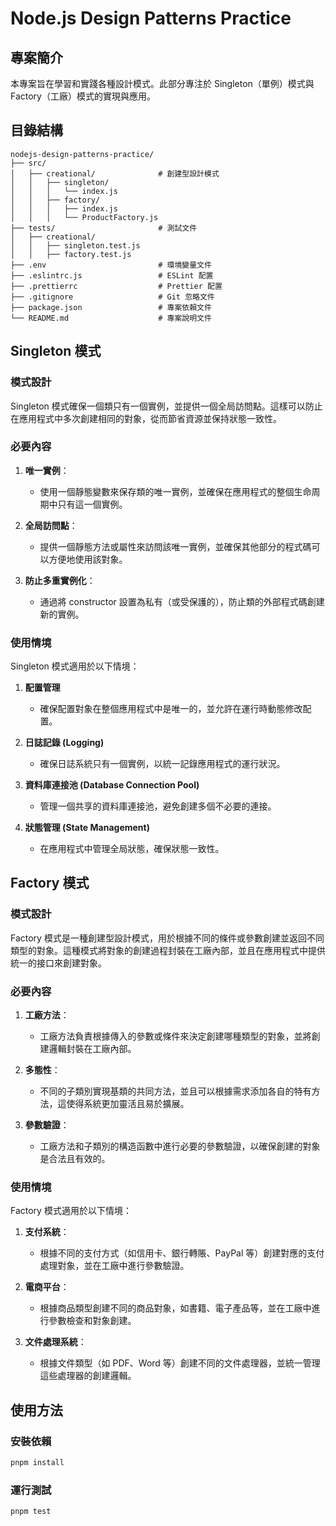 # Node.js Design Patterns Practice

## 專案簡介

本專案旨在學習和實踐各種設計模式。此部分專注於 Singleton（單例）模式與 Factory（工廠）模式的實現與應用。

## 目錄結構

```
nodejs-design-patterns-practice/
├── src/
│   ├── creational/              # 創建型設計模式
│   │   ├── singleton/
│   │   │   └── index.js
│   │   ├── factory/
│   │   │   ├── index.js
│   │   │   └── ProductFactory.js
├── tests/                       # 測試文件
│   ├── creational/
│   │   ├── singleton.test.js
│   │   ├── factory.test.js
├── .env                         # 環境變量文件
├── .eslintrc.js                 # ESLint 配置
├── .prettierrc                  # Prettier 配置
├── .gitignore                   # Git 忽略文件
├── package.json                 # 專案依賴文件
└── README.md                    # 專案說明文件
```

## Singleton 模式

### 模式設計

Singleton 模式確保一個類只有一個實例，並提供一個全局訪問點。這樣可以防止在應用程式中多次創建相同的對象，從而節省資源並保持狀態一致性。

### 必要內容

1. **唯一實例**：
    - 使用一個靜態變數來保存類的唯一實例，並確保在應用程式的整個生命周期中只有這一個實例。

2. **全局訪問點**：
    - 提供一個靜態方法或屬性來訪問該唯一實例，並確保其他部分的程式碼可以方便地使用該對象。

3. **防止多重實例化**：
    - 通過將 constructor 設置為私有（或受保護的），防止類的外部程式碼創建新的實例。

### 使用情境

Singleton 模式適用於以下情境：

1. **配置管理**
    - 確保配置對象在整個應用程式中是唯一的，並允許在運行時動態修改配置。

2. **日誌記錄 (Logging)**
    - 確保日誌系統只有一個實例，以統一記錄應用程式的運行狀況。

3. **資料庫連接池 (Database Connection Pool)**
    - 管理一個共享的資料庫連接池，避免創建多個不必要的連接。

4. **狀態管理 (State Management)**
    - 在應用程式中管理全局狀態，確保狀態一致性。

## Factory 模式

### 模式設計

Factory 模式是一種創建型設計模式，用於根據不同的條件或參數創建並返回不同類型的對象。這種模式將對象的創建過程封裝在工廠內部，並且在應用程式中提供統一的接口來創建對象。

### 必要內容

1. **工廠方法**：
    - 工廠方法負責根據傳入的參數或條件來決定創建哪種類型的對象，並將創建邏輯封裝在工廠內部。

2. **多態性**：
    - 不同的子類別實現基類的共同方法，並且可以根據需求添加各自的特有方法，這使得系統更加靈活且易於擴展。

3. **參數驗證**：
    - 工廠方法和子類別的構造函數中進行必要的參數驗證，以確保創建的對象是合法且有效的。

### 使用情境

Factory 模式適用於以下情境：

1. **支付系統**：
    - 根據不同的支付方式（如信用卡、銀行轉賬、PayPal 等）創建對應的支付處理對象，並在工廠中進行參數驗證。

2. **電商平台**：
    - 根據商品類型創建不同的商品對象，如書籍、電子產品等，並在工廠中進行參數檢查和對象創建。

3. **文件處理系統**：
    - 根據文件類型（如 PDF、Word 等）創建不同的文件處理器，並統一管理這些處理器的創建邏輯。

## 使用方法

### 安裝依賴

```bash
pnpm install
```

### 運行測試

```bash
pnpm test
```
